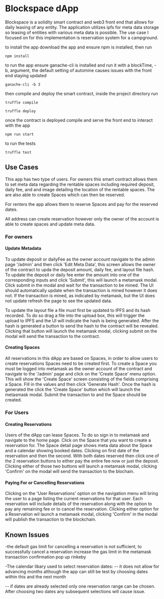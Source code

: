 # Blockspace dApp

Blockspace is a solidity smart contract and web3 front end that allows for daily leasing of any entity. The application utilizes ipfs for meta data storage so leasing of entities with various meta data is possible. The use case I focused on for this implementation is reservation system for a campground.

to install the app download the app and ensure npm is installed, then run
```
npm install
```
to run the app ensure ganache-cli is installed and run it with a blockTime, -b, argument, the default setting of automine causes issues with the front end staying updated
```
ganache-cli -b 3
```
then compile and deploy the smart contract, inside the project directory run
```
truffle compile   

truffle deploy
```
once the contract is deployed compile and serve the front end to interact with the app
```
npm run start
```
to run the tests
```
truffle test
```

## Use Cases  
This app has two type of users. For owners this smart contract allows them to set meta data regarding the rentable spaces including required deposit, daily fee, and and image detailing the location of the rentable spaces. The are also able to create Spaces which can then be reserved.

For renters the app allows them to reserve Spaces and pay for the reserved dates.

All address can create reservation however only the owner of the account is able to create spaces and update meta data.

### For owners
#### Update Metadata
To update deposit or dailyFee as the owner account navigate to the admin page '/admin' and then click 'Edit Meta Data', this screen allows the owner of the contract to upda the deposit amount, daily fee, and layout file hash. To update the deposit or daily fee enter the amount into one of the corresponding inputs and click 'Submit', this will launch a metamask modal. Click submit in the modal and wait for the transaction to be mined. The UI should automatically update when the transaction is mined however it does not. If the transaction is mined, as indicated by metamask, but the UI does not update refresh the page to see the updated data.

To update the layout file a file must first be updated to IPFS and its hash recorded. To do so drag a file into the upload box, this will trigger the upload to IPFS and the UI will indicate the hash is being generated. After the hash is generated a button to send the hash to the contract will be revealed. Clicking that button will launch the metamask modal, clicking submit on the modal will send the transaction to the contract.


#### Creating Spaces
All reservations in this dApp are based on Spaces, in order to allow users to create reservations Spaces need to be created first. To create a Space you must be logged into metamask as the owner account of the contract and navigate to the '/admin' page and click on the 'Create Space' menu option. This will show the 'Create Space' screen consisting of the fields comprising a Space. Fill in the values and then click 'Generate Hash'. Once the hash is generated the click the 'Create Space' button which will launch the metasmask modal. Submit the transaction to and the Space should be created.

### For Users

#### Creating Reservations
Users of the dApp can lease Spaces. To do so sign in to metamask and navigate to the home page. Click on the Space that you want to create a reservation for. The Space detail page shows meta data about the Space and a calendar showing booked dates. Clicking on first date of the reservation and then the second. With both dates reserved then click one of the 2 reservation buttons to either pay the entire fee now or just the deposit. Clicking either of those two buttons will launch a metamask modal, clicking 'Confirm' on the modal will send the transaction to the blochain.

#### Paying For or Cancelling Reservations
Clicking on the 'User Reservations' option on the navigation menu will bring the user to a page listing the current reservations for that user. Each reservation will include details of the reservation along with the option to pay any remaining fee or to cancel the reservation. Clicking either option for a Reservation wil launch a metamask modal, clicking 'Confirm' in the modal will publish the transaction to the blockchain.

## Known Issues
-the default gas limit for cancelling a reservation is not sufficient, to successfully cancel a reservation increase the gas limit in the metamask transaction confirmation pop up
rinkeby

-The calendar libary used to select reservation dates:
-- it does not allow for advancing months although the app can still be test by choosing dates within this and the next month

-- if dates are already selected only one reservation range can be chosen. After choosing two dates any subsequent selections will cause issue.
